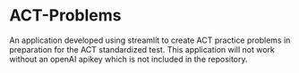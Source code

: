 # ACT-Problems
An application developed using streamlit to create ACT practice problems in preparation for the ACT standardized test. This application will not work without an openAI apikey which is not included in the repository. 
